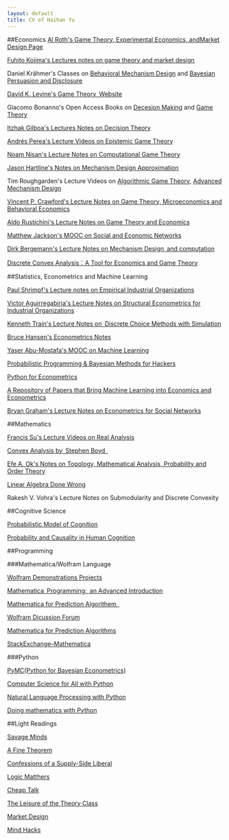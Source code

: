 ```yaml
---
layout: default
title: CV of Haihan Yu
---
```

##Economics
[Al Roth&#39;s Game Theory, Experimental Economics, and](http://web.stanford.edu/~alroth/alroth.html)[Market Design Page](http://web.stanford.edu/~alroth/alroth.html)

[Fuhito Kojima&#39;s Lectures notes on game theory and market design](https://sites.google.com/site/fuhitokojimaeconomics/Fuhito-Kojima)

Daniel Krähmer&#39;s Classes on [Behavioral Mechanism Design](http://www.wiwi.uni-bonn.de/kraehmer/Lehre/TopicsSS14/TopicsSS14.html) and [Bayesian Persuasion and Disclosure](http://www.wiwi.uni-bonn.de/kraehmer/Lehre/TopicsWS14-15/TopicsWS14-15.html)

[David K. Levine&#39;s Game Theory Website](http://www.dklevine.com/papers.htm)

Giacomo Bonanno&#39;s Open Access Books on [Decesion Making](http://faculty.econ.ucdavis.edu/faculty/bonanno/DM_Book.html) and [Game Theory](http://faculty.econ.ucdavis.edu/faculty/bonanno/GT_Book.html)

[Itzhak Gilboa&#39;s Lectures Notes on Decision Theory](http://itzhakgilboa.weebly.com/teaching-material.html)

[Andrés Perea&#39;s Lecture Videos on Epistemic Game Theory](http://epicenter.name/Perea/Video-lectures-on-epistemic-game-theory.html)

[Noam Nisan&#39;s Lecture Notes on Computational Game Theory](https://hujiamd.wordpress.com/class-notes/)

[Jason Hartline&#39;s Notes on Mechanism Design Approximation](http://jasonhartline.com/MDnA/)

Tim Roughgarden's Lecture Videos on [Algorithmic Game Theory](https://www.youtube.com/playlist?list=PLEGCF-WLh2RJBqmxvZ0_ie-mleCFhi2N4), [Advanced Mechanism Design](https://www.youtube.com/playlist?list=PLEGCF-WLh2RI77PL4gwLld_OU9Zh3TCX9)

[Vincent P. Crawford&#39;s Lecture Notes on Game Theory, Microeconomics and Behavioral Economics](http://econweb.ucsd.edu/~vcrawfor/index.html#Courses)

[Aldo Rustichini&#39;s Lecture Notes on Game Theory and Economics](https://sites.google.com/site/aldorustichini/home/aldo-rustichini-teaching-university-of-minnesota)

[Matthew Jackson&#39;s MOOC on Social and Economic Networks](https://www.coursera.org/learn/social-economic-networks)

[Dirk Bergemann&#39;s Lecture Notes on Mechanism Design](http://campuspress.yale.edu/dirkbergemann/teaching/)[ and computation](http://campuspress.yale.edu/dirkbergemann/teaching/)

[Discrete Convex Analysis：A Tool for Economics and Game Theory](http://www.mechanism-design.org/arch/v001-1/p_05.pdf)

##Statistics, Econometrics and Machine Learning

[Paul Shrimpf&#39;s Lecture notes on Empirical Industrial Organizations](http://faculty.arts.ubc.ca/pschrimpf/565/565.html)

[Victor Aguirregabiria&#39;s Lecture Notes on Structural Econometrics for Industrial Organizations](http://individual.utoronto.ca/vaguirre/courses/barcelona/teaching_io_bgse.html)

[Kenneth Train&#39;s Lecture Notes on Discrete Choice Methods with Simulation](http://eml.berkeley.edu/books/choice2.html)

[Bruce Hansen&#39;s Econometrics Notes](http://www.ssc.wisc.edu/~bhansen/econometrics/)

[Yaser Abu-Mostafa&#39;s MOOC on Machine Learning](http://work.caltech.edu/lectures.html)

[Probabilistic Programming &amp; Bayesian Methods for Hackers](http://camdavidsonpilon.github.io/Probabilistic-Programming-and-Bayesian-Methods-for-Hackers/)

[Python for Econometrics](https://www.kevinsheppard.com/Python_for_Econometrics)

[A Repository of Papers that Bring Machine Learning into Economics and Econometrics](http://econ-neural.net/)

[Bryan Graham&#39;s Lecture Notes on Econometrics for Social Networks](https://github.com/bryangraham/short_courses)

##Mathematics

[Francis Su&#39;s Lecture Videos on Real Analysis](https://www.youtube.com/playlist?list=PL0E754696F72137EC)

[Convex Analysis by Stephen Boyd ](http://web.stanford.edu/~boyd/cvxbook/)

[Efe A. Ok&#39;s Notes on Topology, Mathematical Analysis, Probability and Order Theory](https://sites.google.com/a/nyu.edu/efeok/books)

[Linear Algebra Done Wrong](http://www.math.brown.edu/~treil/papers/LADW/LADW-2014-09.pdf)

Rakesh V. Vohra&#39;s Lecture Notes on Submodularity and Discrete Convexity

##Cognitive Science

[Probabilistic Model of Cognition](https://probmods.org/)

[Probability and Causality in Human Cognition](https://ocw.mit.edu/courses/brain-and-cognitive-sciences/9-916-a-probability-and-causality-in-human-cognition-spring-2003/)

##Programming

###Mathematica/Wolfram Language

[Wolfram Demonstrations Projects](http://demonstrations.wolfram.com/)

[Mathematica Programming: an Advanced Introduction](http://www.mathprogramming-intro.org/)

[Mathematica for Prediction Algorithem ](https://mathematicaforprediction.wordpress.com/)

[Wolfram Dicussion Forum](http://community.wolfram.com/)

[Mathematica for Prediction Algorithms](https://mathematicaforprediction.wordpress.com/)

[StackExchange–Mathematica](http://mathematica.stackexchange.com/)

###Python

[PyMC(Python for Bayesian Econometrics)](https://pymc-devs.github.io/pymc/)

[Computer Science for All with Python](https://www.cs.hmc.edu/csforall/)

[Natural Language Processing with Python](http://www.nltk.org/book/)

[Doing mathematics with Python](https://github.com/drvinceknight/Python-Mathematics-Handbook)

##Light Readings

[Savage Minds](http://savageminds.org/)

[A Fine Theorem](https://afinetheorem.wordpress.com/)

[Confessions of a Supply-Side Liberal](http://blog.supplysideliberal.com/)

[Logic Matthers](http://www.logicmatters.net/blogfront/)

[Cheap Talk](https://cheaptalk.org/)

[The Leisure of the Theory Class](https://theoryclass.wordpress.com/)

[Market Design](http://marketdesigner.blogspot.com/)

[Mind Hacks](https://mindhacks.com/)